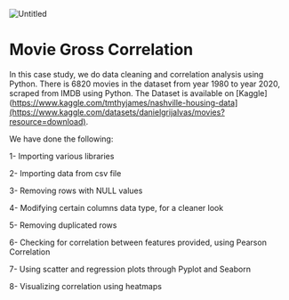 ![Untitled](https://user-images.githubusercontent.com/115690921/210439468-214aa9f4-6524-4c56-a7c7-8ed33b9c5a60.png)

# Movie Gross Correlation
In this case study, we do data cleaning and correlation analysis using Python. There is 6820 movies in the dataset from year 1980 to year 2020, scraped from IMDB using Python. The Dataset is available on [Kaggle](https://www.kaggle.com/tmthyjames/nashville-housing-data](https://www.kaggle.com/datasets/danielgrijalvas/movies?resource=download).

We have done the following:

1-	Importing various libraries

2-	Importing data from csv file

3-	Removing rows with NULL values

4-	Modifying certain columns data type, for a cleaner look	

5-	Removing duplicated rows

6-	Checking for correlation between features provided, using Pearson Correlation

7-	Using scatter and regression plots through Pyplot and Seaborn

8-	Visualizing correlation using heatmaps 
